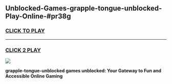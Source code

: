 
## Unblocked-Games-grapple-tongue-unblocked-Play-Online-#pr38g
<h3>
<a href="https://premium.freeplayer.one?title=grapple-tongue-unblocked&ref=27F">CLICK TO PLAY</a></h3>
<hr>

<h3>
<a href="https://premium.freeplayer.one?title=grapple-tongue-unblocked&ref=27F">CLICK 2 PLAY</a>
  
</h3>

<a href="https://premium.freeplayer.one?title=grapple-tongue-unblocked&ref=27F"><img src="https://clearcache.store/games.png"></a>


**grapple-tongue-unblocked games unblocked: Your Gateway to Fun and Accessible Online Gaming**
